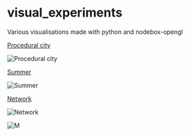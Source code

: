 visual_experiments
==================

Various visualisations made with python and nodebox-opengl

[Procedural city](city.py)

![Procedural city](http://40.media.tumblr.com/34b34b05ee369c45b179b3e202d56f78/tumblr_mz7f0uRSQ51tpaylso1_500.png)

[Summer](circles_nb.py)

![Summer](http://33.media.tumblr.com/6dc37a194585bab8dd22bc690350841e/tumblr_mz7ij4dMA51tpaylso1_500.gif)

[Network](network.py)

![Network](http://38.media.tumblr.com/06d4eb3d56a9925193a391322ea5b613/tumblr_mz7iwcHsYf1tpaylso1_500.gif)

![M](http://40.media.tumblr.com/a53a3ca58016a8ae506279e4324ab71d/tumblr_ne2rxqfOuP1tpaylso1_500.png)
